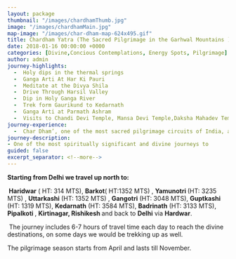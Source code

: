 ```yaml
---
layout: package
thumbnail: "/images/chardhamThumb.jpg"
image: "/images/chardhamMain.jpg"
map-image: "/images/char-dham-map-624x495.gif"
title: Chardham Yatra (The Sacred Pilgrimage in the Garhwal Mountains )
date: 2018-01-16 00:00:00 +0000
categories: [Divine,Concious Contemplations, Energy Spots, Pilgrimage]
author: admin
journey-highlights:
  -  Holy dips in the thermal springs
  -  Ganga Arti At Har Ki Pauri  
  -  Meditate at the Divya Shila
  -  Drive Through Harsil Valley
  -  Dip in Holy Ganga River
  -  Trek form Gaurikund to Kedarnath
  -  Ganga Arti at Parmath Ashram
  -  Visits to Chandi Devi Temple, Mansa Devi Temple,Daksha Mahadev Temple,    Kempty Falls,Vishwanath Temple,Shakti Temple,Gangotri Temple,Ardh        Narishwar Temple,Kedarnath Temple,Sheshnetra ( a boulder having an       impression of the legendary serpent), Charanpaduka (a beautiful          meadow where the footprint of Lord Vishnu is seen on a boulder)Mata      Murty Temple, Urvashi Temple,Mana Village ( Indo-Mongolian tribe),       Vasundhara Falls, Bhim Pul ( A massive rock forming a natural bridge)   ,Vyas Gufa ( Cave ),Badrivishal Temple,Laxman Jhulla,Ram Jhulla,          Treveni Ghat,Bharat Mandir and  Shivananda Ashram
journey-experience: 
  -  Char Dham’, one of the most sacred pilgrimage circuits of India, as      we pay homage to the four abodes of God; This pilgrimage was        initiated by sage Adi Shankaracharya, a great Hindu intellectual and reformer. The sage started this holy journey in the 8th century with the motive of reviving the Hindu religion, and certainly the four destinations were perfect to serve his purpose.
journey-description:
- One of the most spiritually significant and divine journeys to             experience serenity, attain salvation and grow spiritually. This pious     and sacred pilgrimage in the beautiful Garhwal Himalayas is a wonderful    opportunity to explore the beauty of the snow-clad magnificent Himalayas   and absorb the Hindu culture and its significance.This conscious travel    is to the sacred shrines at four prominent holy destinations – Yamunotri   (the abode of Shakti Yamuna),Gangotri (the abode of Shakti Ganga),         Kedarnath (the abode of Lord Shiva) and Badrinath (the abode of Lord       Vishnu) - also known as four ‘Dhams’, hence know as Char- ( four) Dham-(   holy destination). This pilgrimage is believed to purify your heart &      soul and quench your spiritual urges, hence thousands from world over      flock here.
guided: false
excerpt_separator: <!--more-->
---
```

<p><b>Starting from Delhi we travel up north to:</b></p>
<p><b> </b><b>Haridwar</b> ( HT: 314 MTS), <b>Barkot</b><!--more-->( HT:1352 MTS) , <b>Yamunotri </b>(HT: 3235 MTS) , <b>Uttarkashi</b> (HT: 1352 MTS) , <b>Gangotri</b> (HT: 3048 MTS), <b>Guptkashi</b> (HT: 1319 MTS), <b>Kedarnath</b> (HT: 3584 MTS), <b>Badrinath</b> (HT: 3133 MTS), <b>Pipalkoti </b>, <b>Kirtinagar, Rishikesh </b>and back to <b>Delhi</b> via <b>Hardwar</b>.</p>
<p> The journey includes 6-7 hours of travel time each day to reach the divine destinations, on some days we would be trekking up as well.</p>
<p>The pilgrimage season starts from April and lasts till November.</p>
<p>&nbsp;</p>
<p>&nbsp;</p>
